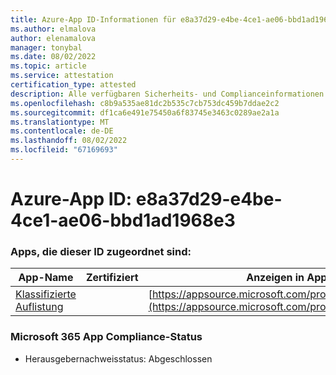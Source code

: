 ```yaml
---
title: Azure-App ID-Informationen für e8a37d29-e4be-4ce1-ae06-bbd1ad1968e3
ms.author: elmalova
author: elenamalova
manager: tonybal
ms.date: 08/02/2022
ms.topic: article
ms.service: attestation
certification_type: attested
description: Alle verfügbaren Sicherheits- und Complianceinformationen für e8a37d29-e4be-4ce1-ae06-bbd1ad1968e3.
ms.openlocfilehash: c8b9a535ae81dc2b535c7cb753dc459b7ddae2c2
ms.sourcegitcommit: df1ca6e491e75450a6f83745e3463c0289ae2a1a
ms.translationtype: MT
ms.contentlocale: de-DE
ms.lasthandoff: 08/02/2022
ms.locfileid: "67169693"
---
```

# <a name="azure-app-id-e8a37d29-e4be-4ce1-ae06-bbd1ad1968e3"></a>Azure-App ID: e8a37d29-e4be-4ce1-ae06-bbd1ad1968e3


### <a name="apps-associated-with-this-id"></a>Apps, die dieser ID zugeordnet sind:
| **App-Name** | **Zertifiziert** | **Anzeigen in AppSource** |
|--------------|---------------|-----------------------|
| [Klassifizierte Auflistung](../forward/WA200004155.md) |  | [https://appsource.microsoft.com/product/office/WA200004155](https://appsource.microsoft.com/product/office/WA200004155) |

### <a name="microsoft-365-app-compliance-status"></a>Microsoft 365 App Compliance-Status
- Herausgebernachweisstatus: Abgeschlossen

